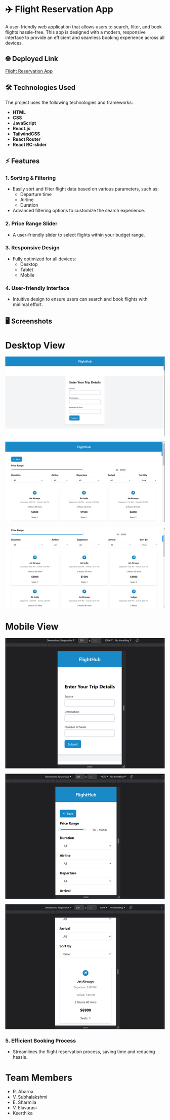 # ✈️ Flight Reservation App

A user-friendly web application that allows users to search, filter, and book flights hassle-free. This app is designed with a modern, responsive interface to provide an efficient and seamless booking experience across all devices.


## 🌐 **Deployed Link**
[Flight Reservation App](https://flight-reservation-assignment.vercel.app/)  


## 🛠 **Technologies Used**

The project uses the following technologies and frameworks:  
- **HTML**
- **CSS**
- **JavaScript**
- **React.js**
- **TailwindCSS**
- **React Router**
- **React RC-slider**

## ⚡ **Features**

### 1. Sorting & Filtering
- Easily sort and filter flight data based on various parameters, such as:
  - Departure time
  - Airline
  - Duration
- Advanced filtering options to customize the search experience.

### 2. Price Range Slider
- A user-friendly slider to select flights within your budget range.

### 3. Responsive Design
- Fully optimized for all devices:
  - Desktop
  - Tablet
  - Mobile

### 4. User-friendly Interface
- Intuitive design to ensure users can search and book flights with minimal effort.

## 🖥 **Screenshots**
# Desktop View

![Screenshot 1](<./readmeImages/img%20(4).png>)

![Screenshot 1](<./readmeImages/img%20(5).png>)

![Screenshot 1](<./readmeImages/img%20(6).png>)

# Mobile View

![Screenshot 1](<./readmeImages/img%20(1).png>)

![Screenshot 1](<./readmeImages/img%20(2).png>)

![Screenshot 1](<./readmeImages/img%20(3).png>)

### 5. Efficient Booking Process
- Streamlines the flight reservation process, saving time and reducing hassle.

# Team Members
- R. Abarna
- V. Subhalakshmi
- E. Sharmila
- V. Elavarasi
- Keerthika



